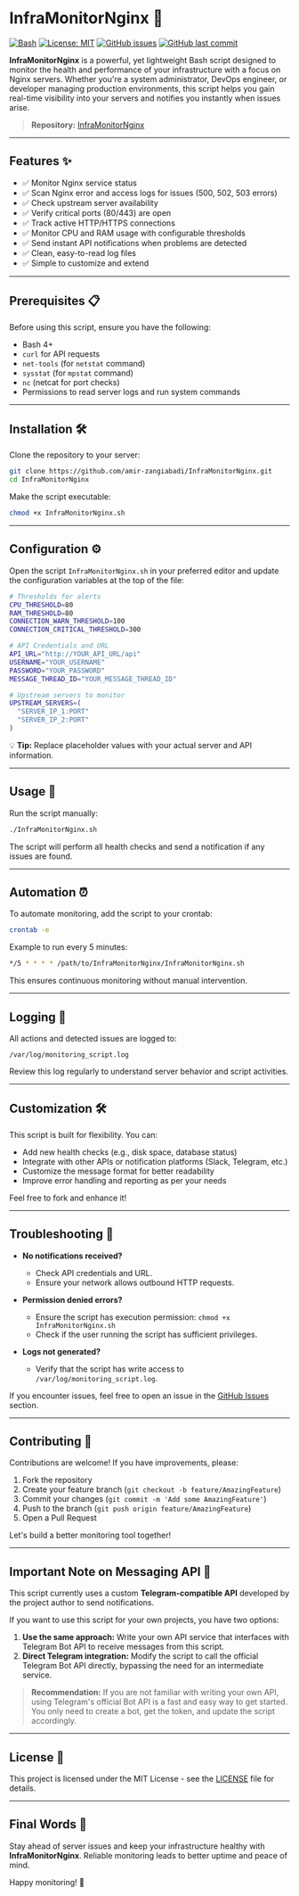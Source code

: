 # InfraMonitorNginx 🚀

[![Bash](https://img.shields.io/badge/Bash-✓-lightgrey.svg)](https://www.gnu.org/software/bash/)
[![License: MIT](https://img.shields.io/badge/License-MIT-yellow.svg)](https://opensource.org/licenses/MIT)
[![GitHub issues](https://img.shields.io/github/issues/amir-zangiabadi/InfraMonitorNginx.svg)](https://github.com/amir-zangiabadi/InfraMonitorNginx/issues)
[![GitHub last commit](https://img.shields.io/github/last-commit/amir-zangiabadi/InfraMonitorNginx.svg)](https://github.com/amir-zangiabadi/InfraMonitorNginx/commits/main)

**InfraMonitorNginx** is a powerful, yet lightweight Bash script designed to monitor the health and performance of your infrastructure with a focus on Nginx servers. Whether you're a system administrator, DevOps engineer, or developer managing production environments, this script helps you gain real-time visibility into your servers and notifies you instantly when issues arise.

> **Repository:** [InfraMonitorNginx](https://github.com/amir-zangiabadi/InfraMonitorNginx.git)

---

## Features ✨

- ✅ Monitor Nginx service status
- ✅ Scan Nginx error and access logs for issues (500, 502, 503 errors)
- ✅ Check upstream server availability
- ✅ Verify critical ports (80/443) are open
- ✅ Track active HTTP/HTTPS connections
- ✅ Monitor CPU and RAM usage with configurable thresholds
- ✅ Send instant API notifications when problems are detected
- ✅ Clean, easy-to-read log files
- ✅ Simple to customize and extend

---

## Prerequisites 📋

Before using this script, ensure you have the following:

- Bash 4+
- `curl` for API requests
- `net-tools` (for `netstat` command)
- `sysstat` (for `mpstat` command)
- `nc` (netcat for port checks)
- Permissions to read server logs and run system commands

---

## Installation 🛠️

Clone the repository to your server:

```bash
git clone https://github.com/amir-zangiabadi/InfraMonitorNginx.git
cd InfraMonitorNginx
```

Make the script executable:

```bash
chmod +x InfraMonitorNginx.sh
```

---

## Configuration ⚙️

Open the script `InfraMonitorNginx.sh` in your preferred editor and update the configuration variables at the top of the file:

```bash
# Thresholds for alerts
CPU_THRESHOLD=80
RAM_THRESHOLD=80
CONNECTION_WARN_THRESHOLD=100
CONNECTION_CRITICAL_THRESHOLD=300

# API Credentials and URL
API_URL="http://YOUR_API_URL/api"
USERNAME="YOUR_USERNAME"
PASSWORD="YOUR_PASSWORD"
MESSAGE_THREAD_ID="YOUR_MESSAGE_THREAD_ID"

# Upstream servers to monitor
UPSTREAM_SERVERS=(
  "SERVER_IP_1:PORT"
  "SERVER_IP_2:PORT"
)
```

💡 **Tip:** Replace placeholder values with your actual server and API information.

---

## Usage 🚀

Run the script manually:

```bash
./InfraMonitorNginx.sh
```

The script will perform all health checks and send a notification if any issues are found.

---

## Automation ⏰

To automate monitoring, add the script to your crontab:

```bash
crontab -e
```

Example to run every 5 minutes:

```bash
*/5 * * * * /path/to/InfraMonitorNginx/InfraMonitorNginx.sh
```

This ensures continuous monitoring without manual intervention.

---

## Logging 🧾

All actions and detected issues are logged to:

```
/var/log/monitoring_script.log
```

Review this log regularly to understand server behavior and script activities.

---

## Customization 🛠️

This script is built for flexibility. You can:

- Add new health checks (e.g., disk space, database status)
- Integrate with other APIs or notification platforms (Slack, Telegram, etc.)
- Customize the message format for better readability
- Improve error handling and reporting as per your needs

Feel free to fork and enhance it!

---

## Troubleshooting 🐛

- **No notifications received?**
  - Check API credentials and URL.
  - Ensure your network allows outbound HTTP requests.

- **Permission denied errors?**
  - Ensure the script has execution permission: `chmod +x InfraMonitorNginx.sh`
  - Check if the user running the script has sufficient privileges.

- **Logs not generated?**
  - Verify that the script has write access to `/var/log/monitoring_script.log`.

If you encounter issues, feel free to open an issue in the [GitHub Issues](https://github.com/amir-zangiabadi/InfraMonitorNginx/issues) section.

---

## Contributing 🤝

Contributions are welcome! If you have improvements, please:

1. Fork the repository
2. Create your feature branch (`git checkout -b feature/AmazingFeature`)
3. Commit your changes (`git commit -m 'Add some AmazingFeature'`)
4. Push to the branch (`git push origin feature/AmazingFeature`)
5. Open a Pull Request

Let's build a better monitoring tool together!

---

## Important Note on Messaging API 📡

This script currently uses a custom **Telegram-compatible API** developed by the project author to send notifications. 

If you want to use this script for your own projects, you have two options:

1. **Use the same approach:** Write your own API service that interfaces with Telegram Bot API to receive messages from this script.
2. **Direct Telegram integration:** Modify the script to call the official Telegram Bot API directly, bypassing the need for an intermediate service.

> **Recommendation:** If you are not familiar with writing your own API, using Telegram's official Bot API is a fast and easy way to get started. You only need to create a bot, get the token, and update the script accordingly.

---

## License 📝

This project is licensed under the MIT License - see the [LICENSE](https://opensource.org/licenses/MIT) file for details.

---

## Final Words 🌟

Stay ahead of server issues and keep your infrastructure healthy with **InfraMonitorNginx**. Reliable monitoring leads to better uptime and peace of mind.

Happy monitoring! 🚀

